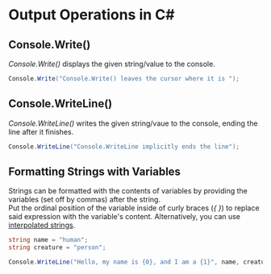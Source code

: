 # Output Operations in C#

## Console.Write()
_Console.Write()_ displays the given string/value to the console.
```C#
Console.Write("Console.Write() leaves the cursor where it is ");
```

## Console.WriteLine()
_Console.WriteLine()_ writes the given string/vaue to the console, ending the line after it finishes.
```C#
Console.WriteLine("Console.WriteLine implicitly ends the line");
```

## Formatting Strings with Variables
Strings can be formatted with the contents of variables by providing the variables (set off by commas) after the string. <br />
Put the ordinal position of the variable inside of curly braces (_{ }_) to replace said expression with the variable's content.
Alternatively, you can use [interpolated strings](https://github.com/EthanC2/Notes-and-Writeups/blob/main/C%23/DataTypes/Strings.md). <br />
```C#
string name = "human";
string creature = "person";

Console.WriteLine("Hello, my name is {0}, and I am a {1}", name, creature);
```
